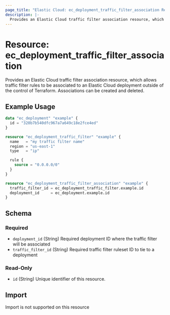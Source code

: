 ```yaml
---
page_title: "Elastic Cloud: ec_deployment_traffic_filter_association Resource"
description: |-
  Provides an Elastic Cloud traffic filter association resource, which allows traffic filter rules to be associated to an Elastic Cloud deployment outside of the control of Terraform. Associations can be created and deleted.
---
```


# Resource: ec_deployment_traffic_filter_association

Provides an Elastic Cloud traffic filter association resource, which allows traffic filter rules to be associated to an Elastic Cloud deployment outside of the control of Terraform. Associations can be created and deleted.

## Example Usage

```terraform
data "ec_deployment" "example" {
  id = "320b7b540dfc967a7a649c18e2fce4ed"
}

resource "ec_deployment_traffic_filter" "example" {
  name   = "my traffic filter name"
  region = "us-east-1"
  type   = "ip"

  rule {
    source = "0.0.0.0/0"
  }
}

resource "ec_deployment_traffic_filter_association" "example" {
  traffic_filter_id = ec_deployment_traffic_filter.example.id
  deployment_id     = ec_deployment.example.id
}
```

<!-- schema generated by tfplugindocs -->
## Schema

### Required

- `deployment_id` (String) Required deployment ID where the traffic filter will be associated
- `traffic_filter_id` (String) Required traffic filter ruleset ID to tie to a deployment

### Read-Only

- `id` (String) Unique identifier of this resource.

## Import

Import is not supported on this resource
